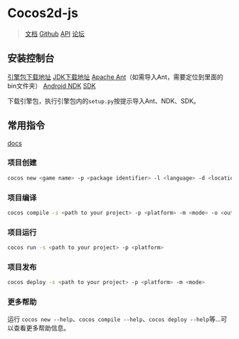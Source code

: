 # Cocos2d-js

> [文档](https://docs.cocos.com/cocos2d-x/manual/zh/) [Github](https://github.com/cocos2d/cocos2d-x) [API](https://docs.cocos2d-x.org/api-ref/index.html) [论坛](https://forum.cocos.org/c/cocos2d-x/16)

## 安装控制台

[引擎包下载地址](https://www.cocos.com/cocos2dx) [JDK下载地址](https://www.oracle.com/cn/java/technologies/javase-downloads.html) [Apache Ant](https://ant.apache.org/bindownload.cgi)（如需导入Ant，需要定位到里面的bin文件夹） [Android NDK](https://developer.android.com/ndk/downloads) [SDK](https://www.androiddevtools.cn/)

下载引擎包，执行引擎包内的`setup.py`按提示导入Ant、NDK、SDK。



## 常用指令

[docs](https://docs.cocos.com/cocos2d-x/manual/zh/editors_and_tools/cocosCLTool.html)

### 项目创建

```sh
cocos new <game name> -p <package identifier> -l <language> -d <location>
```

### 项目编译

```sh
cocos compile -s <path to your project> -p <platform> -m <mode> -o <output directory>
```

### 项目运行

```sh
cocos run -s <path to your project> -p <platform>
```

### 项目发布

```sh
cocos deploy -s <path to your project> -p <platform> -m <mode>
```

### 更多帮助

运行 `cocos new --help`、`cocos compile --help`、`cocos deploy --help`等...可以查看更多帮助信息。